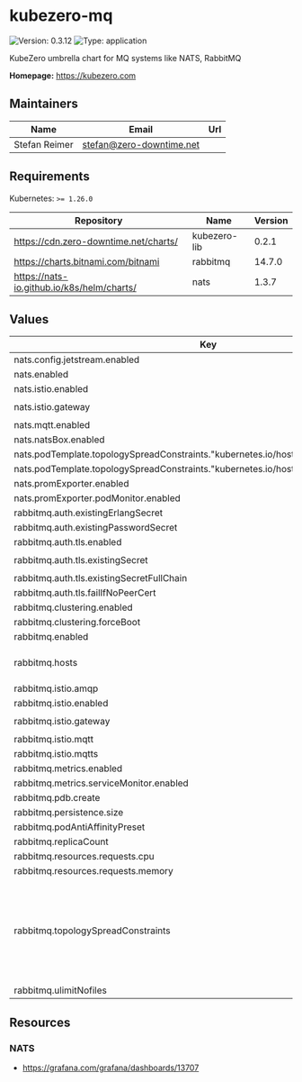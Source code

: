 # kubezero-mq

![Version: 0.3.12](https://img.shields.io/badge/Version-0.3.12-informational?style=flat-square) ![Type: application](https://img.shields.io/badge/Type-application-informational?style=flat-square)

KubeZero umbrella chart for MQ systems like NATS, RabbitMQ

**Homepage:** <https://kubezero.com>

## Maintainers

| Name | Email | Url |
| ---- | ------ | --- |
| Stefan Reimer | <stefan@zero-downtime.net> |  |

## Requirements

Kubernetes: `>= 1.26.0`

| Repository | Name | Version |
|------------|------|---------|
| https://cdn.zero-downtime.net/charts/ | kubezero-lib | 0.2.1 |
| https://charts.bitnami.com/bitnami | rabbitmq | 14.7.0 |
| https://nats-io.github.io/k8s/helm/charts/ | nats | 1.3.7 |

## Values

| Key | Type | Default | Description |
|-----|------|---------|-------------|
| nats.config.jetstream.enabled | bool | `true` |  |
| nats.enabled | bool | `false` |  |
| nats.istio.enabled | bool | `false` |  |
| nats.istio.gateway | string | `"istio-ingress/private-ingressgateway"` |  |
| nats.mqtt.enabled | bool | `false` |  |
| nats.natsBox.enabled | bool | `false` |  |
| nats.podTemplate.topologySpreadConstraints."kubernetes.io/hostname".maxSkew | int | `1` |  |
| nats.podTemplate.topologySpreadConstraints."kubernetes.io/hostname".whenUnsatisfiable | string | `"DoNotSchedule"` |  |
| nats.promExporter.enabled | bool | `false` |  |
| nats.promExporter.podMonitor.enabled | bool | `false` |  |
| rabbitmq.auth.existingErlangSecret | string | `"rabbitmq"` |  |
| rabbitmq.auth.existingPasswordSecret | string | `"rabbitmq"` |  |
| rabbitmq.auth.tls.enabled | bool | `false` |  |
| rabbitmq.auth.tls.existingSecret | string | `"rabbitmq-server-certificate"` |  |
| rabbitmq.auth.tls.existingSecretFullChain | bool | `true` |  |
| rabbitmq.auth.tls.failIfNoPeerCert | bool | `false` |  |
| rabbitmq.clustering.enabled | bool | `false` |  |
| rabbitmq.clustering.forceBoot | bool | `false` |  |
| rabbitmq.enabled | bool | `false` |  |
| rabbitmq.hosts | list | `[]` | hostnames of rabbitmq services, used for Istio and TLS |
| rabbitmq.istio.amqp | bool | `false` |  |
| rabbitmq.istio.enabled | bool | `false` |  |
| rabbitmq.istio.gateway | string | `"istio-ingress/private-ingressgateway"` |  |
| rabbitmq.istio.mqtt | bool | `false` |  |
| rabbitmq.istio.mqtts | bool | `false` |  |
| rabbitmq.metrics.enabled | bool | `false` |  |
| rabbitmq.metrics.serviceMonitor.enabled | bool | `true` |  |
| rabbitmq.pdb.create | bool | `false` |  |
| rabbitmq.persistence.size | string | `"2Gi"` |  |
| rabbitmq.podAntiAffinityPreset | string | `""` |  |
| rabbitmq.replicaCount | int | `1` |  |
| rabbitmq.resources.requests.cpu | string | `"100m"` |  |
| rabbitmq.resources.requests.memory | string | `"512Mi"` |  |
| rabbitmq.topologySpreadConstraints | string | `"- maxSkew: 1\n  topologyKey: topology.kubernetes.io/zone\n  whenUnsatisfiable: DoNotSchedule\n  labelSelector:\n    matchLabels: {{- include \"common.labels.matchLabels\" . | nindent 6 }}\n- maxSkew: 1\n  topologyKey: kubernetes.io/hostname\n  whenUnsatisfiable: DoNotSchedule\n  labelSelector:\n    matchLabels: {{- include \"common.labels.matchLabels\" . | nindent 6 }}"` |  |
| rabbitmq.ulimitNofiles | string | `""` |  |

## Resources

### NATS
- https://grafana.com/grafana/dashboards/13707
